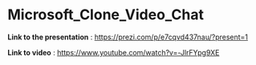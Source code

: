 # Microsoft_Clone_Video_Chat

**Link to the presentation** : https://prezi.com/p/e7cqvd437nau/?present=1

**Link to video** : https://www.youtube.com/watch?v=-JlrFYpg9XE
